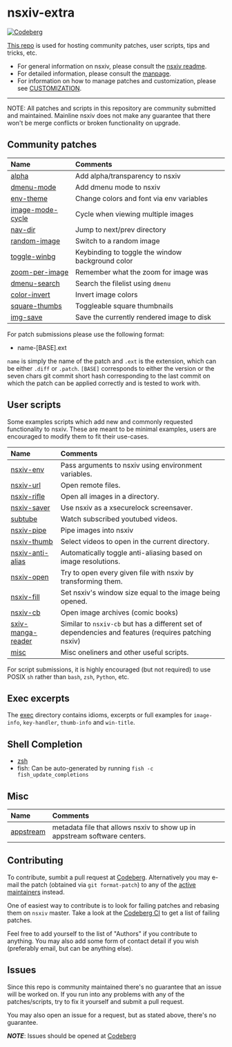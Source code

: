 # nsxiv-extra

[![Codeberg](https://img.shields.io/badge/Hosted_at-Codeberg-%232185D0?style=flat-square&logo=Codeberg)](https://codeberg.org/nsxiv/nsxiv-extra)

[This repo](https://codeberg.org/nsxiv/nsxiv-extra) is used for hosting
community patches, user scripts, tips and tricks, etc.

* For general information on nsxiv, please consult the
  [nsxiv readme](https://codeberg.org/nsxiv/nsxiv).
* For detailed information, please consult the [manpage](https://nsxiv.codeberg.page/man/).
* For information on how to manage patches and customization, please see
  [CUSTOMIZATION](CUSTOMIZATION.md).

- - -

NOTE: All patches and scripts in this repository are community submitted and
maintained. Mainline nsxiv does not make any guarantee that there won't be
merge conflicts or broken functionality on upgrade.

## Community patches

| Name | Comments |
| :--  | :--      |
| [alpha](patches/alpha) | Add alpha/transparency to nsxiv |
| [dmenu-mode](patches/dmenu-mode) | Add dmenu mode to nsxiv |
| [env-theme](patches/env-theme) | Change colors and font via env variables |
| [image-mode-cycle](patches/image-mode-cycle) | Cycle when viewing multiple images |
| [nav-dir](patches/nav-dir) | Jump to next/prev directory |
| [random-image](patches/random-image) | Switch to a random image |
| [toggle-winbg](patches/toggle-winbg) | Keybinding to toggle the window background color |
| [zoom-per-image](patches/zoom-per-image) | Remember what the zoom for image was |
| [dmenu-search](patches/dmenu-search) | Search the filelist using `dmenu` |
| [color-invert](patches/color-invert) | Invert image colors |
| [square-thumbs](patches/square-thumbs) | Toggleable square thumbnails |
| [img-save](patches/img-save) | Save the currently rendered image to disk |

For patch submissions please use the following format:

* name-[BASE].ext

`name` is simply the name of the patch and `.ext` is the extension, which
can be either `.diff` or `.patch`. `[BASE]` corresponds to either the version
or the seven chars git commit short hash corresponding to the last commit on
which the patch can be applied correctly and is tested to work with.

## User scripts

Some examples scripts which add new and commonly requested functionality to
nsxiv. These are meant to be minimal examples, users are encouraged to modify
them to fit their use-cases.

| Name | Comments |
| :--  | :--      |
| [nsxiv-env](scripts/nsxiv-env) | Pass arguments to nsxiv using environment variables. |
| [nsxiv-url](scripts/nsxiv-url) | Open remote files. |
| [nsxiv-rifle](scripts/nsxiv-rifle) | Open all images in a directory. |
| [nsxiv-saver](scripts/nsxiv-saver) | Use nsxiv as a xsecurelock screensaver. |
| [subtube](https://github.com/nagy135/subtube) | Watch subscribed youtubed videos. |
| [nsxiv-pipe](scripts/nsxiv-pipe) | Pipe images into nsxiv |
| [nsxiv-thumb](scripts/nsxiv-thumb) | Select videos to open in the current directory. |
| [nsxiv-anti-alias](scripts/nsxiv-anti-alias) | Automatically toggle anti-aliasing based on image resolutions. |
| [nsxiv-open](scripts/nsxiv-open) | Try to open every given file with nsxiv by transforming them. |
| [nsxiv-fill](scripts/nsxiv-fill) | Set nsxiv's window size equal to the image being opened. |
| [nsxiv-cb](scripts/nsxiv-cb) | Open image archives (comic books) |
| [sxiv-manga-reader](https://git.sr.ht/~q3cpma/sxiv-manga-reader) | Similar to `nsxiv-cb` but has a different set of dependencies and features (requires patching nsxiv) |
| [misc](scripts/MISC.md) | Misc oneliners and other useful scripts. |

For script submissions, it is highly encouraged (but not required) to use POSIX
`sh` rather than `bash`, `zsh`, `Python`, etc.

## Exec excerpts

The [exec](./exec) directory contains idioms, excerpts or full examples for
`image-info`, `key-handler`, `thumb-info` and `win-title`.

## Shell Completion

- [zsh](completion/zsh)
- fish: Can be auto-generated by running `fish -c fish_update_completions`

## Misc

| Name | Comments |
| :--  | :--      |
| [appstream](etc/appstream-metainfo) | metadata file that allows nsxiv to show up in appstream software centers. |

## Contributing

To contribute, sumbit a pull request at [Codeberg][pr].
Alternatively you may e-mail the patch (obtained via `git format-patch`) to any
of the [active maintainers][am] instead.

[pr]: https://codeberg.org/nsxiv/nsxiv-extra/pulls
[am]: https://nsxiv.codeberg.page/man/#CURRENT%20MAINTAINERS

One of easiest way to contribute is to look for failing patches and rebasing
them on `nsxiv` master. Take a look at the [Codeberg CI][ci] to get a list of
failing patches.

[ci]: https://ci.codeberg.org/nsxiv/nsxiv-extra/

Feel free to add yourself to the list of "Authors" if you contribute to
anything. You may also add some form of contact detail if you wish
(preferably email, but can be anything else).

## Issues

Since this repo is community maintained there's no guarantee that an issue will
be worked on. If you run into any problems with any of the patches/scripts, try to
fix it yourself and submit a pull request.

You may also open an issue for a request, but as stated above, there's no guarantee.

***NOTE***: Issues should be opened at [Codeberg](https://codeberg.org/nsxiv/nsxiv-extra/issues)
